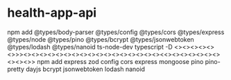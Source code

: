 # health-app-api
npm add @types/body-parser @types/config @types/cors @types/express @types/node @types/pino @types/bcrypt @types/jsonwebtoken @types/lodash @types/nanoid ts-node-dev typescript -D
<><><><><><>>><><><><><><><><><><><><><><><><><><<><><><><><><><><><>>
npm add express zod config cors express mongoose pino pino-pretty dayjs bcrypt jsonwebtoken lodash nanoid

> 
